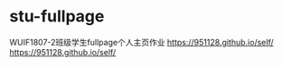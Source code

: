 # stu-fullpage
WUIF1807-2班级学生fullpage个人主页作业
https://951128.github.io/self/
https://951128.github.io/self/
